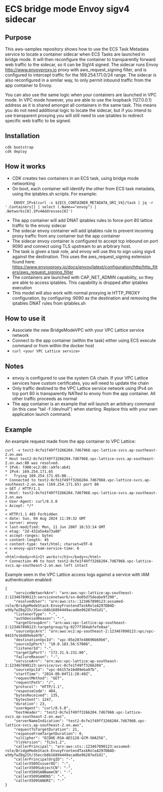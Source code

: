 # ECS bridge mode Envoy sigv4 sidecar

## Purpose

This aws-samples repository shows how to use the ECS Task Metadata service to locate a container sidecar when ECS Tasks are launched in bridge mode. It will then reconfigure the container to transparently forward web traffic to the sidecar, so it can be SigV4 signed. The sidecar runs Envoy http://www.envoyproxy.io proxy with aws_request_signing filter, and is configured to intercept traffic for the 169.254.171.0/24 range.
The sidecar is also reconfigured in a similar way, to only permit inbound traffic from the app container to Envoy.

You can also use the same logic when your containers are launched in VPC mode. In VPC mode however, you are able to use the loopback (127.0.0.1) address as it is shared amongst all containers in the same task. This means you do not need additional logic to locate the sidecar, but if you intend to use transparent proxying you will still need to use iptables to redirect specific web traffic to be signed.

## Installation

```
cdk bootstrap
cdk deploy 
```

## How it works

- CDK creates two containers in an ECS task, using bridge mode networking
- On boot, each container will identify the other from ECS task metadata, using the iptables.sh scripts. For example:
```
    ENVOY_IP=$(curl -s ${ECS_CONTAINER_METADATA_URI_V4}/task | jq -r '.Containers[] | select (.Name=="envoy") | .Networks[0].IPv4Addresses[0]')
```
- The app container will add DNAT iptables rules to force port 80 lattice traffic to the envoy sidecar
- The sidecar envoy container will add iptables rule to prevent incoming proxy traffic from any container but the app container
- The sidecar envoy container is configured to accept tcp inbound on port 9090 and connect using TLS upstream to an arbitrary host.
- The task is given a task role, and envoy will use this to sign using sigv4 against the destination. This uses the aws_request_signing extension found here: https://www.envoyproxy.io/docs/envoy/latest/configuration/http/http_filters/aws_request_signing_filter
- The containers are launched with CAP_NET_ADMIN capability, so they are able to access iptables. This capability is dropped after iptables execution
- This model will also work with normal proxying ie HTTP_PROXY configuration, by configuring <sidecar IP>:9090 as the destination and removing the iptables DNAT rules from iptables.sh

## How to use it

- Associate the new BridgeModeVPC with your VPC Lattice service network
- Connect to the app container (within the task) either using ECS execute command or from within the docker host
- ```curl <your VPC Lattice service>```

## Notes

- envoy is configured to use the system CA chain. If your VPC Lattice services have custom certificates, you will need to update the chain
- Only traffic destined to the VPC Lattice service network using IPv4 on tcp port 80 is transparently NATted to envoy from the app container. All other traffic proceeds as normal
- The app container is an example that will launch an arbitrary command (in this case "tail -f /dev/null") when starting. Replace this with your own application launch command.

## Example 

An example request made from the app container to VPC Lattice:
```
curl -v test2-0cfe1f49ff3266204.7d67968.vpc-lattice-svcs.ap-southeast-2.on.aws
* Host test2-0cfe1f49ff3266204.7d67968.vpc-lattice-svcs.ap-southeast-2.on.aws:80 was resolved.
* IPv6: fd00:ec2:80::a9fe:ab41
* IPv4: 169.254.171.65
*   Trying 169.254.171.65:80...
* Connected to test2-0cfe1f49ff3266204.7d67968.vpc-lattice-svcs.ap-southeast-2.on.aws (169.254.171.65) port 80
> GET / HTTP/1.1
> Host: test2-0cfe1f49ff3266204.7d67968.vpc-lattice-svcs.ap-southeast-2.on.aws
> User-Agent: curl/8.5.0
> Accept: */*
>
< HTTP/1.1 403 Forbidden
< date: Sun, 04 Aug 2024 11:39:32 GMT
< server: envoy
< last-modified: Mon, 11 Jun 2007 18:53:14 GMT
< etag: "2d-432a5e4a73a80"
< accept-ranges: bytes
< content-length: 45
< content-type: text/html; charset=UTF-8
< x-envoy-upstream-service-time: 6
<
<html><body><h1>It works!</h1></body></html>
* Connection #0 to host test2-0cfe1f49ff3266204.7d67968.vpc-lattice-svcs.ap-southeast-2.on.aws left intact
```

Example seen in the VPC Lattice access logs against a service with IAM authentication enabled:
```
{
    "serviceNetworkArn": "arn:aws:vpc-lattice:ap-southeast-2:123467890123:servicenetwork/sn-0e05d75deabe9f290",
    "resolvedUser": "arn:aws:sts::123467890123:assumed-role/BridgeModeStack-EnvoyFrontendTaskRoleA297DB4D-wtHyfwZ8q2Ih/35eccb8b16894449acad6e96287ed1d1",
    "listenerType": "-",
    "authDeniedReason": "-",
    "targetGroupArn": "arn:aws:vpc-lattice:ap-southeast-2:123467890123:targetgroup/tg-0277f384abfefe8aa",
    "sourceVpcArn": "arn:aws:ec2:ap-southeast-2:123467890123:vpc/vpc-04157e16d89eba97b",
    "destinationVpcId": "vpc-05e207e48696b69b6",
    "sourceIpPort": "10.0.183.56:57086",
    "listenerId": "-",
    "targetIpPort": "172.31.9.231:80",
    "failureReason": "-",
    "serviceArn": "arn:aws:vpc-lattice:ap-southeast-2:123467890123:service/svc-0cfe1f49ff3266204",
    "sourceVpcId": "vpc-04157e16d89eba97b",
    "startTime": "2024-08-04T11:28:40Z",
    "requestMethod": "GET",
    "requestPath": "/",
    "protocol": "HTTP/1.1",
    "responseCode": 404,
    "bytesReceived": 135,
    "bytesSent": 1247,
    "duration": 23,
    "userAgent": "curl/8.5.0",
    "hostHeader": "test2-0cfe1f49ff3266204.7d67968.vpc-lattice-svcs.ap-southeast-2.on.aws",
    "serverNameIndication": "test2-0cfe1f49ff3266204.7d67968.vpc-lattice-svcs.ap-southeast-2.on.aws",
    "requestToTargetDuration": 21,
    "responseFromTargetDuration": 0,
    "sslCipher": "ECDHE-RSA-AES128-GCM-SHA256",
    "tlsVersion": "TLSv1.2",
    "callerPrincipal": "arn:aws:sts::123467890123:assumed-role/BridgeModeStack-EnvoyFrontendTaskRoleA297DB4D-wtHyfwZ8q2Ih/35eccb8b16894449acad6e96287ed1d1",
    "callerPrincipalOrgID": "-",
    "callerX509IssuerOU": "-",
    "callerX509SubjectCN": "-",
    "callerX509SANNameCN": "-",
    "callerX509SANDNS": "-",
    "callerX509SANURI": "-"
}
```
